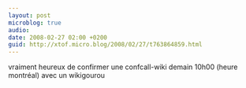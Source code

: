 ```yaml
---
layout: post
microblog: true
audio: 
date: 2008-02-27 02:00 +0200
guid: http://xtof.micro.blog/2008/02/27/t763864859.html
---
```

vraiment heureux de confirmer une confcall-wiki demain 10h00 (heure montréal) avec un wikigourou
